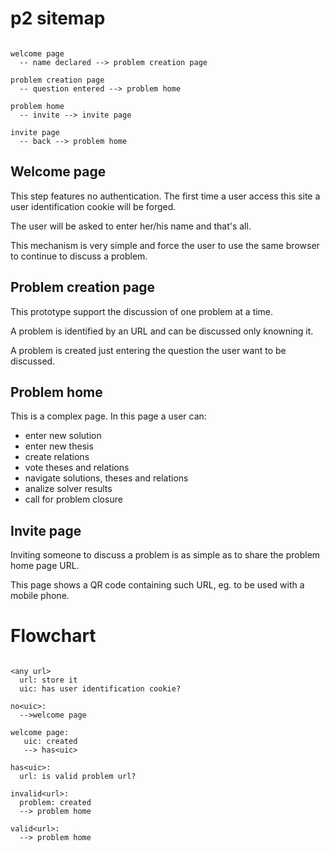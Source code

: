 # p2 sitemap

```

welcome page
  -- name declared --> problem creation page

problem creation page
  -- question entered --> problem home

problem home
  -- invite --> invite page

invite page
  -- back --> problem home

```

## Welcome page

This step features no authentication. The first time
a user access this site a user identification cookie will be forged.

The user will be asked to enter her/his name and that's all.

This mechanism is very simple and force the user to use the same browser to continue to discuss a problem.

## Problem creation page

This prototype support the discussion of one problem at a time.

A problem is identified by an URL and can be discussed only knowning it.

A problem is created just entering the question the user want to be discussed.

## Problem home

This is a complex page. In this page a user can:
* enter new solution
* enter new thesis
* create relations
* vote theses and relations
* navigate solutions, theses and relations
* analize solver results
* call for problem closure

## Invite page

Inviting someone to discuss a problem is as simple as to share the problem home page URL.

This page shows a QR code containing such URL,  eg. to
be used with a mobile phone.

# Flowchart

```

<any url>
  url: store it
  uic: has user identification cookie?

no<uic>:
  -->welcome page

welcome page:
   uic: created
   --> has<uic>

has<uic>:
  url: is valid problem url?

invalid<url>:
  problem: created
  --> problem home

valid<url>:
  --> problem home

```
